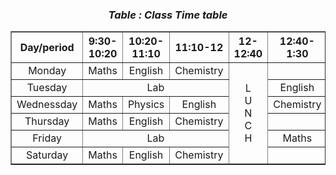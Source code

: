 <!DOCTYPE html>
<html>
  <head>
    <title>Aircampus</title>
  </head>
  <body>
    <div>
       <h3 style="text-align:center;"><i>Table : Class Time table</i></h3>
    <table style="text-align:center;" border="1">
      <tr>
        <th>Day/period</th>
        <th>9:30-10:20</th>
        <th>10:20-11:10</th>
        <th>11:10-12</th>
        <th>12-12:40</th>
        <th>12:40-1:30</th>
        <th>1:30-2:20</th>
        <th>2:20-3:10</th>
        <th>3:10-4</th>
      </tr>
      <tr>
        <td>Monday</td>
        <td>Maths</td>
        <td>English</td>
        <td>Chemistry</td>
        <td rowspan="6">L<br>U<br>N<br>C<br>H</td>
        <td colspan="3">Lab</td>
        <td>Physics</td>
      </tr>
      <tr>
        <td>Tuesday</td>
        <td colspan="3">Lab</td>
        <td>English</td>
        <td>Maths</td>
        <td>Chemistry</td>
        <td>Sports</td>
      </tr>
      <tr>
        <td>Wednessday</td>
        <td>Maths</td>
        <td>Physics</td>
        <td>English</td>
        <td>Chemistry</td>
        <td colspan="3">LIbrary</td>
      </tr>
      <tr>
        <td>Thursday</td>
        <td>Maths</td>
        <td>English</td>
        <td>Chemistry</td>
        <td colspan="3">Lab</td>
        <td>Physics</td>
      </tr>
      <tr>
        <td>Friday</td>
        <td colspan="3">Lab</td>
        <td>Maths</td>
        <td>English</td>
        <td>Chemistry</td>
        <td>Physics</td>
      </tr>
      <tr>
        <td>Saturday</td>
        <td>Maths</td>
        <td>English</td>
        <td>Chemistry</td>
        <td colspan="3"> Seminar</td>
        <td >Physics</td>
      </tr>
    </table>
    </div>
  </body>
</html>
